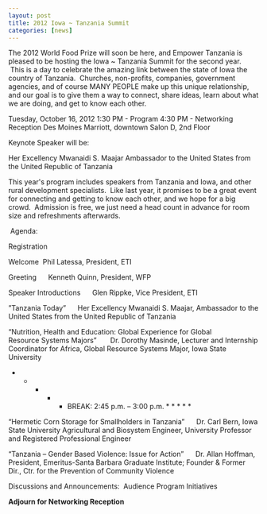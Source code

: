 ```yaml
---
layout: post
title: 2012 Iowa ~ Tanzania Summit
categories: [news]
---
```

The 2012 World Food Prize will soon be here, and Empower Tanzania is pleased to be hosting the Iowa ~ Tanzania Summit for the second year.  This is a day to celebrate the amazing link between the state of Iowa the country of Tanzania.  Churches, non-profits, companies, government agencies, and of course MANY PEOPLE make up this unique relationship, and our goal is to give them a way to connect, share ideas, learn about what we are doing, and get to know each other.

Tuesday, October 16, 2012
1:30 PM - Program
4:30 PM - Networking Reception
Des Moines Marriott, downtown
Salon D, 2nd Floor

Keynote Speaker will be:

Her Excellency Mwanaidi S. Maajar
Ambassador to the United States
from the
United Republic of Tanzania

This year's program includes speakers from Tanzania and Iowa, and other rural development specialists.  Like last year, it promises to be a great event for connecting and getting to know each other, and we hope for a big crowd.  Admission is free, we just need a head count in advance for room size and refreshments afterwards.

 Agenda:

Registration 

Welcome 
Phil Latessa, President, ETI

Greeting
     Kenneth Quinn, President, WFP

Speaker Introductions
     Glen Rippke, Vice President, ETI

”Tanzania Today”
     Her Excellency Mwanaidi S. Maajar, Ambassador to the United States from the United Republic of Tanzania

“Nutrition, Health and Education: Global Experience for Global Resource Systems Majors” 
     Dr. Dorothy Masinde, Lecturer and Internship Coordinator for Africa, Global Resource Systems Major, Iowa
State University

* * * * * BREAK: 2:45 p.m. – 3:00 p.m. * * * * *

“Hermetic Corn Storage for Smallholders in Tanzania”
     Dr. Carl Bern, Iowa State University Agricultural and Biosystem Engineer, University Professor and
Registered Professional Engineer

“Tanzania – Gender Based Violence: Issue for Action”
     Dr. Allan Hoffman, President, Emeritus-Santa Barbara Graduate Institute; Founder & Former Dir., Ctr. for
the Prevention of Community Violence

Discussions and Announcements:  Audience Program Initiatives

****Adjourn for Networking Reception****
